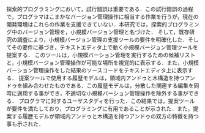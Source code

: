 探索的プログラミングにおいて，試行錯誤は重要である．この試行錯誤の過程で，プログラマはこまかなバージョン管理操作に相当する作業を行うが，現在の開発環境はこれらの作業を支援できていない．本研究では，探索的プログラミング中のバージョン管理を，小規模バージョン管理と名づけた．
そして，既存研究の調査により，小規模バージョン管理の支援ツールの要件を明確化した．そしてその要件に基づき，テキストエディタ上で動く小規模バージョン管理ツールを提案する．
このツールは，小規模バーション管理を実行するための候補リストと，小規模バージョン管理操作が可能な場所を視覚的に表示する．また，小規模バーション管理操作をした結果のソースコードをテキストエディタ上に表示する．
提案ツールで使用する履歴モデルは，領域内アンドゥと木構造を持つアンドゥを組み合わせたものである．この履歴モデルは，分散した関連する編集を同時に適用する事ができ，不適切な小規模バーション管理操作を除外する事ができる．
プログラマに対するユーザスタディを行った．この結果では，提案ツールが要件を満たしており，プログラミングに有用であることが示された．また，提案する履歴モデルが領域内アンドゥと木構造を持つアンドゥの双方の特徴を持つ事も示された．
